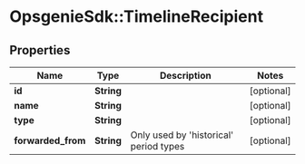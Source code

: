 # OpsgenieSdk::TimelineRecipient

## Properties
Name | Type | Description | Notes
------------ | ------------- | ------------- | -------------
**id** | **String** |  | [optional] 
**name** | **String** |  | [optional] 
**type** | **String** |  | [optional] 
**forwarded_from** | **String** | Only used by &#39;historical&#39; period types | [optional] 


